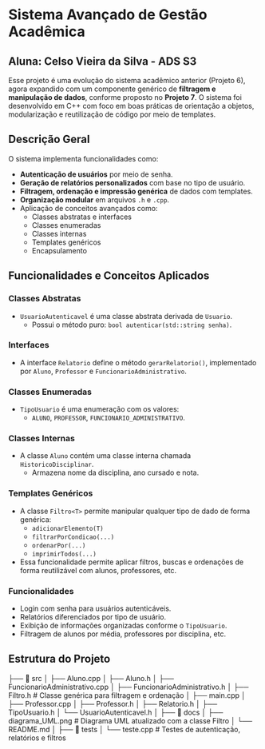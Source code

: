 # Sistema Avançado de Gestão Acadêmica

## Aluna: Celso Vieira da Silva - ADS S3

Esse projeto é uma evolução do sistema acadêmico anterior (Projeto 6), agora expandido com um componente genérico de **filtragem e manipulação de dados**, conforme proposto no **Projeto 7**. O sistema foi desenvolvido em C++ com foco em boas práticas de orientação a objetos, modularização e reutilização de código por meio de templates.

## Descrição Geral

O sistema implementa funcionalidades como:

- **Autenticação de usuários** por meio de senha.
- **Geração de relatórios personalizados** com base no tipo de usuário.
- **Filtragem, ordenação e impressão genérica** de dados com templates.
- **Organização modular** em arquivos `.h` e `.cpp`.
- Aplicação de conceitos avançados como:
  - Classes abstratas e interfaces
  - Classes enumeradas
  - Classes internas
  - Templates genéricos
  - Encapsulamento

## Funcionalidades e Conceitos Aplicados

### Classes Abstratas

- `UsuarioAutenticavel` é uma classe abstrata derivada de `Usuario`.
  - Possui o método puro: `bool autenticar(std::string senha)`.

### Interfaces

- A interface `Relatorio` define o método `gerarRelatorio()`, implementado por `Aluno`, `Professor` e `FuncionarioAdministrativo`.

### Classes Enumeradas

- `TipoUsuario` é uma enumeração com os valores:
  - `ALUNO`, `PROFESSOR`, `FUNCIONARIO_ADMINISTRATIVO`.

### Classes Internas

- A classe `Aluno` contém uma classe interna chamada `HistoricoDisciplinar`.
  - Armazena nome da disciplina, ano cursado e nota.

### Templates Genéricos

- A classe `Filtro<T>` permite manipular qualquer tipo de dado de forma genérica:
  - `adicionarElemento(T)`
  - `filtrarPorCondicao(...)`
  - `ordenarPor(...)`
  - `imprimirTodos(...)`
- Essa funcionalidade permite aplicar filtros, buscas e ordenações de forma reutilizável com alunos, professores, etc.

### Funcionalidades

- Login com senha para usuários autenticáveis.
- Relatórios diferenciados por tipo de usuário.
- Exibição de informações organizadas conforme o `TipoUsuario`.
- Filtragem de alunos por média, professores por disciplina, etc.

## Estrutura do Projeto

├── 📁 src
│ ├── Aluno.cpp
│ ├── Aluno.h
│ ├── FuncionarioAdministrativo.cpp
│ ├── FuncionarioAdministrativo.h
│ ├── Filtro.h # Classe genérica para filtragem e ordenação
│ ├── main.cpp
│ ├── Professor.cpp
│ ├── Professor.h
│ ├── Relatorio.h
│ ├── TipoUsuario.h
│ └── UsuarioAutenticavel.h
│
├── 📁 docs
│ ├── diagrama_UML.png # Diagrama UML atualizado com a classe Filtro<T>
│ └── README.md
│
├── 📁 tests
│ └── teste.cpp # Testes de autenticação, relatórios e filtros